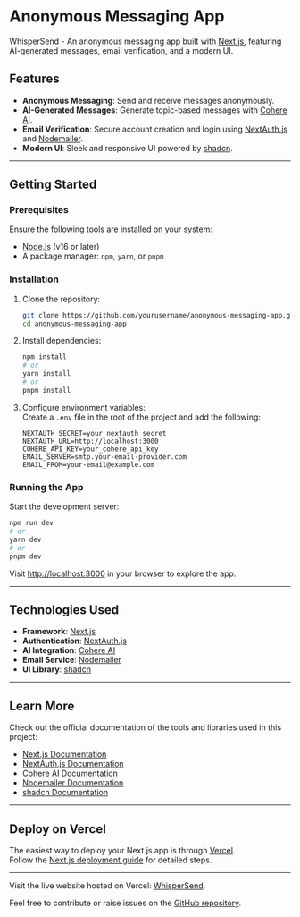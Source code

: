 # Anonymous Messaging App

WhisperSend - An anonymous messaging app built with [Next.js](https://nextjs.org), featuring AI-generated messages, email verification, and a modern UI.

## Features

- **Anonymous Messaging**: Send and receive messages anonymously.
- **AI-Generated Messages**: Generate topic-based messages with [Cohere AI](https://cohere.ai).
- **Email Verification**: Secure account creation and login using [NextAuth.js](https://next-auth.js.org) and [Nodemailer](https://nodemailer.com).
- **Modern UI**: Sleek and responsive UI powered by [shadcn](https://shadcn.dev).

---

## Getting Started

### Prerequisites

Ensure the following tools are installed on your system:

- [Node.js](https://nodejs.org) (v16 or later)
- A package manager: `npm`, `yarn`, or `pnpm`

### Installation

1. Clone the repository:
   ```bash
   git clone https://github.com/yourusername/anonymous-messaging-app.git
   cd anonymous-messaging-app
   ```

2. Install dependencies:
   ```bash
   npm install
   # or
   yarn install
   # or
   pnpm install
   ```

3. Configure environment variables:  
   Create a `.env` file in the root of the project and add the following:
   ```env
   NEXTAUTH_SECRET=your_nextauth_secret
   NEXTAUTH_URL=http://localhost:3000
   COHERE_API_KEY=your_cohere_api_key
   EMAIL_SERVER=smtp.your-email-provider.com
   EMAIL_FROM=your-email@example.com
   ```

### Running the App

Start the development server:

```bash
npm run dev
# or
yarn dev
# or
pnpm dev
```

Visit [http://localhost:3000](http://localhost:3000) in your browser to explore the app.

---

## Technologies Used

- **Framework**: [Next.js](https://nextjs.org)
- **Authentication**: [NextAuth.js](https://next-auth.js.org)
- **AI Integration**: [Cohere AI](https://cohere.ai)
- **Email Service**: [Nodemailer](https://nodemailer.com)
- **UI Library**: [shadcn](https://shadcn.dev)

---

## Learn More

Check out the official documentation of the tools and libraries used in this project:

- [Next.js Documentation](https://nextjs.org/docs)
- [NextAuth.js Documentation](https://next-auth.js.org/getting-started/introduction)
- [Cohere AI Documentation](https://docs.cohere.ai/)
- [Nodemailer Documentation](https://nodemailer.com/about/)
- [shadcn Documentation](https://shadcn.dev/docs)

---

## Deploy on Vercel

The easiest way to deploy your Next.js app is through [Vercel](https://vercel.com).  
Follow the [Next.js deployment guide](https://nextjs.org/docs/app/building-your-application/deploying) for detailed steps.

---

Visit the live website hosted on Vercel: [WhisperSend](https://whispersend-chandrashu.vercel.app/).

Feel free to contribute or raise issues on the [GitHub repository](https://github.com/yourusername/anonymous-messaging-app).

